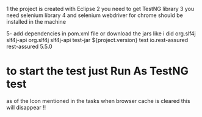 1 the project is created with Eclipse
2 you need to get TestNG library 
3 you need selenium library 
4 and selenium webdriver for chrome should be installed in the machine 

5- add dependencies in pom.xml file 
or download the jars like i did
<dependencies>
   <dependency>
     <groupId>org.slf4j</groupId>
     <artifactId>slf4j-api</artifactId>
   </dependency>
   <dependency>
     <groupId>org.slf4j</groupId>
     <artifactId>slf4j-api</artifactId>
     <type>test-jar</type>
     <version>${project.version}</version>
     <scope>test</scope>
   </dependency>
 </dependencies>
 <dependency>
	<groupId>io.rest-assured</groupId>
	<artifactId>rest-assured</artifactId>
	<version>5.5.0</version>
</dependency>

# to start the test just Run As TestNG test

as of the Icon mentioned in the tasks when browser cache is cleared this will disappear !!
